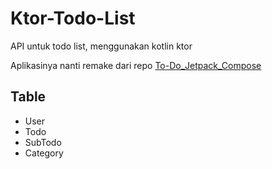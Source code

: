 # Ktor-Todo-List

API untuk todo list, menggunakan kotlin ktor

Aplikasinya nanti remake dari repo [To-Do_Jetpack_Compose](https://github.com/kafri8889/To-Do_Jetpack_Compose)

## Table
- User
- Todo
- SubTodo
- Category
